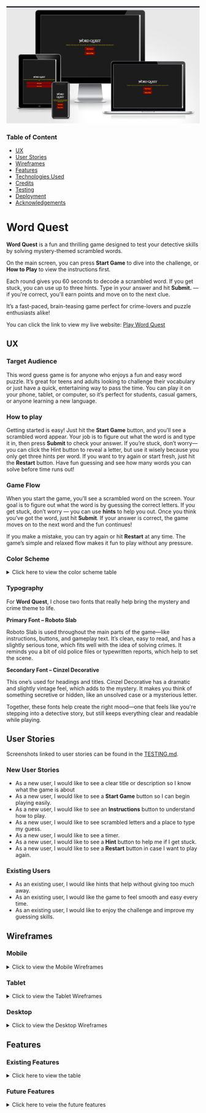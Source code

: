 <img src="assets/images/readme/responsiveness-all.png">

### Table of Content

- [UX](#ux)
- [User Stories](#new-user-stories)
- [Wireframes](#wireframes)
- [Features](#features)
- [Technologies Used](#technologies-used)
- [Credits](#credits)
- [Testing](#testing)
- [Deployment](#deployment)
- [Acknowledgements](#Acknowledgements)

# Word Quest

**Word Quest** is a fun and thrilling game designed to test your detective skills by solving mystery-themed scrambled words.

On the main screen, you can press **Start Game** to dive into the challenge, or **How to Play** to view the instructions first.

Each round gives you 60 seconds to decode a scrambled word. If you get stuck, you can use up to three hints. Type in your answer and hit **Submit.** — if you're correct, you'll earn points and move on to the next clue.

It’s a fast-paced, brain-teasing game perfect for crime-lovers and puzzle enthusiasts alike!

 You can click the link to view my live website: [Play Word Quest](https://kulthoom12.github.io/Word-Quest/)

## UX

### Target Audience 

This word guess game is for anyone who enjoys a fun and easy word puzzle. It’s great for teens and adults looking to challenge their vocabulary or just have a quick, entertaining way to pass the time. You can play it on your phone, tablet, or computer, so it’s perfect for students, casual gamers, or anyone learning a new language.

### How to play

Getting started is easy! Just hit the **Start Game** button, and you’ll see a scrambled word appear. Your job is to figure out what the word is and type it in, then press **Submit** to check your answer. If you’re stuck, don’t worry—you can click the Hint button to reveal a letter, but use it wisely because you only get three hints per word. If you want to try again or start fresh, just hit the **Restart** button. Have fun guessing and see how many words you can solve before time runs out!

### Game Flow 

When you start the game, you’ll see a scrambled word on the screen. Your goal is to figure out what the word is by guessing the correct letters. If you get stuck, don’t worry — you can use **hints** to help you out. Once you think you’ve got the word, just hit **Submit**. If your answer is correct, the game moves on to the next word and the fun continues!

If you make a mistake, you can try again or hit **Restart** at any time. The game’s simple and relaxed flow makes it fun to play without any pressure.

### Color Scheme

<details> <summary> Click here to view the color scheme table </summary>

| Colour Name     | Hex     | Reason                                                |
| --------------- | ------- | ----------------------------------------------------- |
| Very Dark Grey  | #1c1c1c | Dark, moody background to set a mysterious tone.      |
| Dark Red        | #8B0000 | Deep red for a dramatic and intense feel.             |
| Bright Red      | #A40000 | Brighter red to highlight urgent actions.             |
| Gold            | #FFD700 | Gold for important highlights and clues.              |
| Very Light Grey | #F5F5F5 | Light text color for easy reading on dark background. |

<img src="assets/images/readme/color.png">
</details>

### Typography 

For **Word Quest**, I chose two fonts that really help bring the mystery and crime theme to life.

**Primary Font – Roboto Slab**

Roboto Slab is used throughout the main parts of the game—like instructions, buttons, and gameplay text. It’s clean, easy to read, and has a slightly serious tone, which fits well with the idea of solving crimes. It reminds you a bit of old police files or typewritten reports, which help to set the scene.

**Secondary Font – Cinzel Decorative**

This one’s used for headings and titles. Cinzel Decorative has a dramatic and slightly vintage feel, which adds to the mystery. It makes you think of something secretive or hidden, like an unsolved case or a mysterious letter.

Together, these fonts help create the right mood—one that feels like you're stepping into a detective story, but still keeps everything clear and readable while playing.

## User Stories 

Screenshots linked to user stories can be found in the [TESTING.md](TESTING.md).


### New User Stories

- As a new user, I would like to see a clear title or description so I know what the game is about
- As a new user, I would like to see a **Start Game** button so I can begin playing easily.
- As a new user, I would like to see an **Instructions** button to understand how to play.
- As a new user, I would like to see scrambled letters and a place to type my guess.
- As a new user, I would like to see a timer.
- As a new user, I would like to see a **Hint** button to help me if I get stuck.
- As a new user, I would like to see a **Restart** button in case I want to play again.

### Existing Users

- As an existing user, I would like hints that help without giving too much away.
- As an existing user, I would like the game to feel smooth and easy every time.
- As an existing user, I would like to enjoy the challenge and improve my guessing skills.

## Wireframes

### Mobile 

<details> <summary> Click to view the Mobile Wireframes</summary>
<img src="assets/images/testing/responsiveness/mobile.png">

</details>

### Tablet

<details> <summary> Click to view the Tablet Wireframes</summary>
<img src="assets/images/readme/wireframes/readme-tablet.png">

</details>

### Desktop 

<details> <summary> Click to view the Desktop Wireframes</summary>
<img src="assets/images/readme/wireframes/readme-laptop.png">

</details>

## Features

### Existing Features

<details> <summary> Click here to view the table </summary>

| Feature                           | Description                                                      | Screenshot                                               |
| --------------------------------- | ---------------------------------------------------------------- | -------------------------------------------------------- |
| Home Page                         | Welcomes players with the game title and a mysterious tagline.   | ![Home Page](assets/images/readme/tagline.png)           |
| Instructions                      | Easy-to-follow steps explaining how to play, accessible anytime. | ![Instructions](assets/images/readme/instructions.png)   |
| Scrambled Letters and Underscores | Displays scrambled words and underscores to guide guesses.       | ![Gameplay](assets/images/readme/scrambled-word.png)     |
| Answer Box                        | Input field where players type their answers.                    | ![Guess Input](assets/images/readme/answer.png)          |
| Hints Used                        | Tracks how many hints have been used during the game.            | ![Hints Used](assets/images/readme/track-hints.png)      |
| No More Hints Message             | Alerts when all hints have been used up.                         | ![No More Hints](assets/images/readme/no-more-hints.png) |
| Submit, Hint & Restart Buttons    | Allows players to submit guesses and check if they are correct.  | ![Submit Button](assets/images/readme/submit.png)        |
| Time’s Up! Message                | Displays a message when time runs out and the round ends.        | ![Times Up](assets/images/readme/times-up.png)           |
| Score Display                     | Shows current progress or points during gameplay.                | ![Score Display](assets/images/readme/score.png)         |

</details>

### Future Features
<details> <summary> Click here to veiw the future features</summary>
- **Difficulty Levels**  
  Players will be able to choose between Easy, Medium, and Hard modes to match their skill level.
- **High Score Tracking**  
  The game will track top scores, allowing players to aim to beat their personal best.
</detials>

## Technologies Used

<details> <summary>Click here to view the table</summary>

| Source                  | Link                                                                                                                                |
| ----------------------- | ----------------------------------------------------------------------------------------------------------------------------------- |
| Fonts                   | [Google Fonts](https://fonts.google.com/)                                                                                           |
| Color Palette Generator | [Colormind](http://colormind.io/)                                                                                                   |
| Chrome Developer Tools  | [Chrome DevTools](https://developer.chrome.com/docs/)                                                                               |
| GitHub                  | [GitHub](https://github.com/)                                                                                                       |
| Favicon Generator       | [favicons.io](https://favicons.io/)                                                                                                 |
| JSHint Explanation      | [Stack Overflow – JSHint & const](https://stackoverflow.com/questions/27441803/why-does-jshint-throw-a-warning-if-i-am-using-const) |

</details>

### Credits

I would like to thank my tutor, Robert Thompson, and my mentor, Lauren-Nicole, for their support
<details> <summary>Click here to view the table</summary>

| Source                      | Link                                                                                                      |
| --------------------------- | --------------------------------------------------------------------------------------------------------- |
| Word Guessing Game Tutorial | [YouTube - Word Guessing Game](https://www.youtube.com/watch?v=JYVycJ2CXiI)                               |
| JavaScript Crash Course     | [YouTube - Mosh](https://www.youtube.com/watch?v=W6NZfCO5SIk)                                             |
| JavaScript Full Course      | [YouTube - Bro Code](https://www.youtube.com/watch?v=Ihy0QziLDf0&list=PLZPZq0r_RZOO1zkgO4bIdfuLpizCeHYKv) |
| JavaScript Game Tutorial    | [YouTube - Ali Aslan](https://www.youtube.com/watch?v=2wJKJRa9ncI)                                        |
| Online Learning Platform    | [Code Institute](https://learn.codeinstitute.net/dashboard)                                               |

</details>

## Testing 

Click here to open the [TESTING.md](TESTING.md) file.

## Deployment

### GitHub Pages

To deploy the website, follow these steps:

1. Log in to [GitHub](https://github.com/).
2. Go to the repository: **[kulthoom12/word-quest](https://github.com/kulthoom12/word-quest)**.
3. Click on the **Settings** tab.
4. In the **Code and automation** section, click **Pages**.
5. Under **Build and deployment**, select the **main** branch.
6. Then click **Save**.

The **Word Quest** website is hosted on GitHub Pages. You can view the live website [here](https://kulthoom12.github.io/word-quest).

### Forking the GitHub Repository

To create a copy of the repository in your own GitHub account:

1. Log in to [GitHub](https://github.com/).
2. Go to the **[kulthoom12/word-quest](https://github.com/kulthoom12/word-quest)** repository.
3. Click the **Fork** button at the top-right corner and select **Create a new fork**.
4. The repository will be copied to your GitHub account, and you can make changes without affecting the original.

### Making a Local Clone

To download the project to your computer:

1. Log in to [GitHub](https://github.com/).
2. Go to the **[kulthoom12/word-quest](https://github.com/kulthoom12/word-quest)** repository.
3. Click on the **Code** button and select **Clone**.
4. Copy the repository URL.
5. Open your terminal or Git Bash in your preferred code editor.
6. Type the following command and press Enter:
   ```bash
   git clone https://github.com/kulthoom12/word-quest